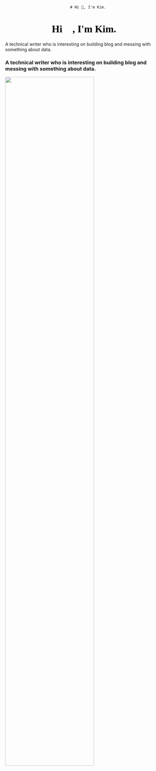                                  # Hi 👋, I'm Kim.
<h1 style="text-align:center;font-family:等线;color:black;font-size:31.8px">Hi 👋, I'm Kim.</h1>


<p style="text-align:center font-family:Arial Unicode MS color:black font-size:40px font-weight:bold">A technical writer who is interesting on building blog and messing with something about data.</p>


### A technical writer who is interesting on building blog and messing with something about data.

<img src="https://github-readme-stats.vercel.app/api?username=Kimwangqing&theme=cobalt&show_icons=true" width="75%" />



